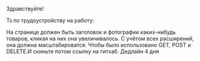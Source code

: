 Здравствуйте! 

Тз по трудоустройству на работу: 

На странице должен быть заголовок и фотографии каких-нибудь товаров, кликая на них она увеличивалось. С учётом всех расширений, она должна масштабироватся. Чтобы было использовано GET, POST и DELETE.И скиньте потом ссылку на гитхаб. Дедлайн 4 дня
